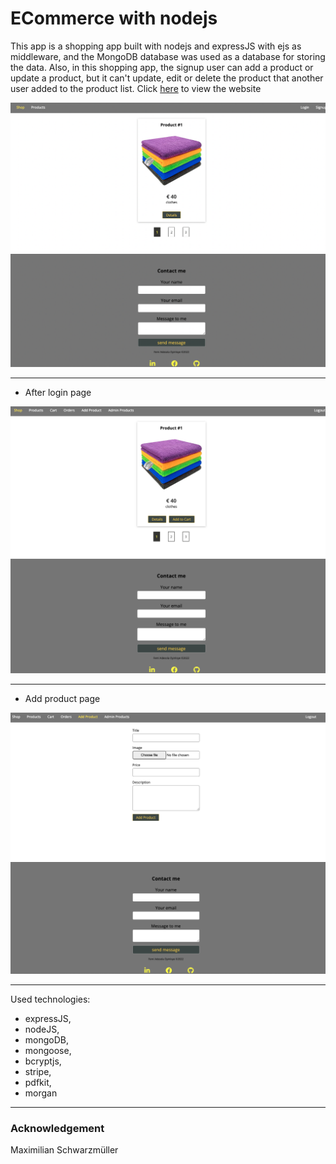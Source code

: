 # ECommerce with nodejs

This app is a shopping app built with nodejs and expressJS with ejs as middleware, and the MongoDB database was used as a database for storing the data. Also, in this shopping app, the signup user can add a product or update a product, but it can't update, edit or delete the product that another user added to the product list. Click [here](https://femi-shopping-app.herokuapp.com/) to view the website

![Front](/img/Front.png)

----

- After login page

![Login](/img/Login.png)

---
- Add product page

![Addproduct](/img/AddProduct.png)

---
Used technologies:
- expressJS, 
- nodeJS, 
- mongoDB, 
- mongoose, 
- bcryptjs, 
- stripe,
- pdfkit,
- morgan

---

### Acknowledgement
Maximilian Schwarzmüller